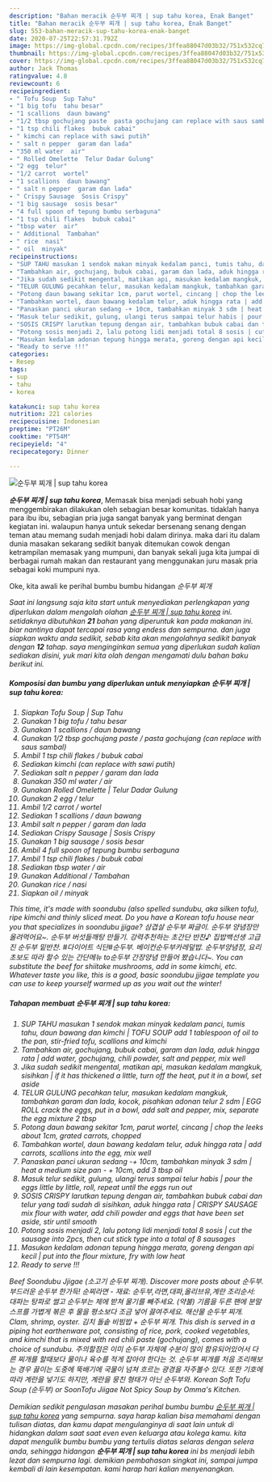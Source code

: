 ```yaml
---
description: "Bahan meracik 순두부 찌개 | sup tahu korea, Enak Banget"
title: "Bahan meracik 순두부 찌개 | sup tahu korea, Enak Banget"
slug: 553-bahan-meracik-sup-tahu-korea-enak-banget
date: 2020-07-25T22:57:31.792Z
image: https://img-global.cpcdn.com/recipes/3ffea88047d03b32/751x532cq70/순두부-찌개-sup-tahu-korea-foto-resep-utama.jpg
thumbnail: https://img-global.cpcdn.com/recipes/3ffea88047d03b32/751x532cq70/순두부-찌개-sup-tahu-korea-foto-resep-utama.jpg
cover: https://img-global.cpcdn.com/recipes/3ffea88047d03b32/751x532cq70/순두부-찌개-sup-tahu-korea-foto-resep-utama.jpg
author: Jack Thomas
ratingvalue: 4.8
reviewcount: 6
recipeingredient:
- " Tofu Soup  Sup Tahu"
- "1 big tofu  tahu besar"
- "1 scallions  daun bawang"
- "1/2 tbsp gochujang paste  pasta gochujang can replace with saus sambal"
- "1 tsp chili flakes  bubuk cabai"
- " kimchi can replace with sawi putih"
- " salt n pepper  garam dan lada"
- "350 ml water  air"
- " Rolled Omelette  Telur Dadar Gulung"
- "2 egg  telur"
- "1/2 carrot  wortel"
- "1 scallions  daun bawang"
- " salt n pepper  garam dan lada"
- " Crispy Sausage  Sosis Crispy"
- "1 big sausage  sosis besar"
- "4 full spoon of tepung bumbu serbaguna"
- "1 tsp chili flakes  bubuk cabai"
- "tbsp water  air"
- " Additional  Tambahan"
- " rice  nasi"
- " oil  minyak"
recipeinstructions:
- "SUP TAHU masukan 1 sendok makan minyak kedalam panci, tumis tahu, daun bawang dan kimchi | TOFU SOUP add 1 tablespoon of oil to the pan, stir-fried tofu, scallions and kimchi"
- "Tambahkan air, gochujang, bubuk cabai, garam dan lada, aduk hingga rata | add water, gochujang, chili powder, salt and pepper, mix well"
- "Jika sudah sedikit mengental, matikan api, masukan kedalam mangkuk, sisihkan | if it has thickened a little, turn off the heat, put it in a bowl, set aside"
- "TELUR GULUNG pecahkan telur, masukan kedalam mangkuk, tambahkan garam dan lada, kocok, pisahkan adonan telur 2 sdm | EGG ROLL crack the eggs, put in a bowl, add salt and pepper, mix, separate the egg mixture 2 tbsp"
- "Potong daun bawang sekitar 1cm, parut wortel, cincang | chop the leeks about 1cm, grated carrots, chopped"
- "Tambahkan wortel, daun bawang kedalam telur, aduk hingga rata | add carrots, scallions into the egg, mix well"
- "Panaskan panci ukuran sedang -+ 10cm, tambahkan minyak 3 sdm | heat a medium size pan - + 10cm, add 3 tbsp oil"
- "Masuk telur sedikit, gulung, ulangi terus sampai telur habis | pour the eggs little by little, roll, repeat until the eggs run out"
- "SOSIS CRISPY larutkan tepung dengan air, tambahkan bubuk cabai dan telur yang tadi sudah di sisihkan, aduk hingga rata | CRISPY SAUSAGE mix flour with water, add chili powder and eggs that have been set aside, stir until smooth"
- "Potong sosis menjadi 2, lalu potong lidi menjadi total 8 sosis | cut the sausage into 2pcs, then cut stick type into a total of 8 sausages"
- "Masukan kedalam adonan tepung hingga merata, goreng dengan api kecil | put into the flour mixture, fry with low heat"
- "Ready to serve !!!"
categories:
- Resep
tags:
- sup
- tahu
- korea

katakunci: sup tahu korea 
nutrition: 221 calories
recipecuisine: Indonesian
preptime: "PT26M"
cooktime: "PT54M"
recipeyield: "4"
recipecategory: Dinner

---
```



![순두부 찌개 | sup tahu korea](https://img-global.cpcdn.com/recipes/3ffea88047d03b32/751x532cq70/순두부-찌개-sup-tahu-korea-foto-resep-utama.jpg)

<b><i>순두부 찌개 | sup tahu korea</i></b>, Memasak bisa menjadi sebuah hobi yang menggembirakan dilakukan oleh sebagian besar komunitas. tidaklah hanya para ibu ibu, sebagian pria juga sangat banyak yang berminat dengan kegiatan ini. walaupun hanya untuk sekedar bersenang senang dengan teman atau memang sudah menjadi hobi dalam dirinya. maka dari itu dalam dunia masakan sekarang sedikit banyak ditemukan cowok dengan ketrampilan memasak yang mumpuni, dan banyak sekali juga kita jumpai di berbagai rumah makan dan restaurant yang menggunakan juru masak pria sebagai koki mumpuni nya.

Oke, kita awali ke perihal bumbu bumbu hidangan <i>순두부 찌개 

Saat ini langsung saja kita start untuk menyediakan perlengkapan yang diperlukan dalam mengolah olahan <u><i>순두부 찌개 | sup tahu korea</i></u> ini. setidaknya dibutuhkan <b>21</b> bahan yang diperuntuk kan pada makanan ini. biar nantinya dapat tercapai rasa yang endess dan sempurna. dan juga siapkan waktu anda sedikit, sebab kita akan mengolahnya sedikit banyak dengan <b>12</b> tahap. saya menginginkan semua yang diperlukan sudah kalian sediakan disini, yuk mari kita olah dengan mengamati dulu bahan baku berikut ini.

<!--inarticleads1-->

##### Komposisi dan bumbu yang diperlukan untuk menyiapkan 순두부 찌개 | sup tahu korea:

1. Siapkan  Tofu Soup | Sup Tahu
1. Gunakan 1 big tofu / tahu besar
1. Gunakan 1 scallions / daun bawang
1. Gunakan 1/2 tbsp gochujang paste / pasta gochujang (can replace with saus sambal)
1. Ambil 1 tsp chili flakes / bubuk cabai
1. Sediakan  kimchi (can replace with sawi putih)
1. Sediakan  salt n pepper / garam dan lada
1. Gunakan 350 ml water / air
1. Gunakan  Rolled Omelette | Telur Dadar Gulung
1. Gunakan 2 egg / telur
1. Ambil 1/2 carrot / wortel
1. Sediakan 1 scallions / daun bawang
1. Ambil  salt n pepper / garam dan lada
1. Sediakan  Crispy Sausage | Sosis Crispy
1. Gunakan 1 big sausage / sosis besar
1. Ambil 4 full spoon of tepung bumbu serbaguna
1. Ambil 1 tsp chili flakes / bubuk cabai
1. Sediakan tbsp water / air
1. Gunakan  Additional / Tambahan
1. Gunakan  rice / nasi
1. Siapkan  oil / minyak


This time, it&#39;s made with soondubu (also spelled sundubu, aka silken tofu), ripe kimchi and thinly sliced meat. Do you have a Korean tofu house near you that specializes in soondubu jjigae? 삼겹살 순두부 짜글이. 순두부 양념장만 올려먹어요~. 순두부 버섯들깨탕 만들기. 강력추천하는 초간단 반찬♪ 집밥백선생 고급진 순두부 밑반찬. #다이어트 식단#순두부. 베이컨순두부카레덮밥. 순두부양념장, 요리초보도 따라 할수 있는 간단메뉴 to순두부 간장양념 만들어 봤습니다~. You can substitute the beef for shiitake mushrooms, add in some kimchi, etc. Whatever taste you like, this is a good, basic soondubu jjigae template you can use to keep yourself warmed up as you wait out the winter! 

<!--inarticleads2-->

##### Tahapan membuat 순두부 찌개 | sup tahu korea:

1. SUP TAHU masukan 1 sendok makan minyak kedalam panci, tumis tahu, daun bawang dan kimchi | TOFU SOUP add 1 tablespoon of oil to the pan, stir-fried tofu, scallions and kimchi
1. Tambahkan air, gochujang, bubuk cabai, garam dan lada, aduk hingga rata | add water, gochujang, chili powder, salt and pepper, mix well
1. Jika sudah sedikit mengental, matikan api, masukan kedalam mangkuk, sisihkan | if it has thickened a little, turn off the heat, put it in a bowl, set aside
1. TELUR GULUNG pecahkan telur, masukan kedalam mangkuk, tambahkan garam dan lada, kocok, pisahkan adonan telur 2 sdm | EGG ROLL crack the eggs, put in a bowl, add salt and pepper, mix, separate the egg mixture 2 tbsp
1. Potong daun bawang sekitar 1cm, parut wortel, cincang | chop the leeks about 1cm, grated carrots, chopped
1. Tambahkan wortel, daun bawang kedalam telur, aduk hingga rata | add carrots, scallions into the egg, mix well
1. Panaskan panci ukuran sedang -+ 10cm, tambahkan minyak 3 sdm | heat a medium size pan - + 10cm, add 3 tbsp oil
1. Masuk telur sedikit, gulung, ulangi terus sampai telur habis | pour the eggs little by little, roll, repeat until the eggs run out
1. SOSIS CRISPY larutkan tepung dengan air, tambahkan bubuk cabai dan telur yang tadi sudah di sisihkan, aduk hingga rata | CRISPY SAUSAGE mix flour with water, add chili powder and eggs that have been set aside, stir until smooth
1. Potong sosis menjadi 2, lalu potong lidi menjadi total 8 sosis | cut the sausage into 2pcs, then cut stick type into a total of 8 sausages
1. Masukan kedalam adonan tepung hingga merata, goreng dengan api kecil | put into the flour mixture, fry with low heat
1. Ready to serve !!!


Beef Soondubu Jjigae (소고기 순두부 찌개). Discover more posts about 순두부. 부드러운 순두부 한가득! 순찌라면 - 재료: 순두부,라면,대파,올리브유,계란 조리순서: 대파는 탕파로 썰고 순두부는 체에 받쳐 물기를 빼주세요. (약불) 기름을 두른 팬에 분말스프를 가볍게 볶은 후 물을 평소보다 조금 넣어 끓여주세요. 해산물 순두부 찌개. Clam, shrimp, oyster. 김치 돌솥 비빔밥 + 순두부 찌개. This dish is served in a piping hot earthenware pot, consisting of rice, pork, cooked vegetables, and kimchi that is mixed with red chili paste (gochujang), comes with a choice of sundubu. 주의할점은 이미 순두부 자체에 수분이 많이 함유되어있어서 다른 찌개를 할때보다 물이나 육수를 적게 잡아야 한다는 것. 순두부 찌개를 처음 조리해보는 경우 끓이는 도중에 뚝배기에 국물이 넘쳐 흐르는 광경을 자주볼수 있다. 또한 기호에 따라 계란을 넣기도 하지만, 계란을 뭉친 형태가 아닌 순두부와. Korean Soft Tofu Soup (순두부) or SoonTofu Jiigae Not Spicy Soup by Omma&#39;s Kitchen. 

Demikian sedikit pengulasan masakan perihal bumbu bumbu <u>순두부 찌개 | sup tahu korea</u> yang sempurna. saya harap kalian bisa memahami dengan tulisan diatas, dan kamu dapat mengulanginya di saat lain untuk di hidangkan dalam saat saat even even keluarga atau kolega kamu. kita dapat mengulik bumbu bumbu yang tertulis diatas selaras dengan selera anda, sehingga hidangan <b>순두부 찌개 | sup tahu korea</b> ini bs menjadi lebih lezat dan sempurna lagi. demikian pembahasan singkat ini, sampai jumpa kembali di lain kesempatan. kami harap hari kalian menyenangkan.
